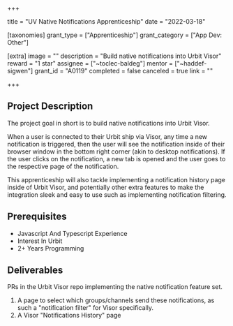 +++

title = "UV Native Notifications Apprenticeship"
date = "2022-03-18"

[taxonomies]
grant_type = ["Apprenticeship"]
grant_category = ["App Dev: Other"]

[extra]
image = ""
description = "Build native notifications into Urbit Visor"
reward = "1 star"
assignee = ["~toclec-baldeg"]
mentor = ["~haddef-sigwen"]
grant_id = "A0119"
completed = false
canceled = true
link = ""

+++

## Project Description

The project goal in short is to build native notifications into Urbit Visor.

When a user is connected to their Urbit ship via Visor, any time a new notification is triggered, then the user will see the notification inside of their browser window in the bottom right corner (akin to desktop notifications). If the user clicks on the notification, a new tab is opened and the user goes to the respective page of the notification.

This apprenticeship will also tackle implementing a notification history page inside of Urbit Visor, and potentially other extra features to make the integration sleek and easy to use such as implementing notification filtering.

## Prerequisites

- Javascript And Typescript Experience
- Interest In Urbit
- 2+ Years Programming

## Deliverables

PRs in the Urbit Visor repo implementing the native notification feature set.

1. A page to select which groups/channels send these notifications, as such a "notification filter" for Visor specifically.
2. A Visor "Notifications History" page
